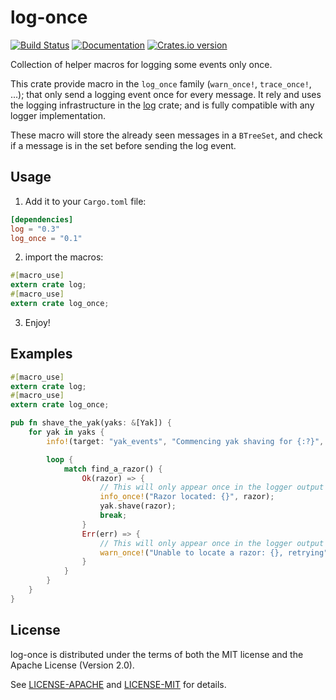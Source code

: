 # log-once

[![Build Status](https://travis-ci.org/Luthaf/log-once.svg?branch=master)](https://travis-ci.org/Luthaf/log-once)
[![Documentation](https://img.shields.io/badge/doc-docs.rs-green.svg)](https://docs.rs/log-once/)
[![Crates.io version](https://img.shields.io/crates/v/log-once.svg)](https://crates.io/crates/log-once)

Collection of helper macros for logging some events only once.

This crate provide macro in the `log_once` family (`warn_once!`,
`trace_once!`, ...); that only send a logging event once for every message.
It rely and uses the logging infrastructure in the [log][log] crate; and
is fully compatible with any logger implementation.

These macro will store the already seen messages in a `BTreeSet`, and check
if a message is in the set before sending the log event.

[log]: https://crates.io/crates/log

## Usage

1) Add it to your `Cargo.toml` file:

```toml
[dependencies]
log = "0.3"
log_once = "0.1"
```

2) import the macros:

```rust
#[macro_use]
extern crate log;
#[macro_use]
extern crate log_once;
```

3) Enjoy!

## Examples

```rust
#[macro_use]
extern crate log;
#[macro_use]
extern crate log_once;

pub fn shave_the_yak(yaks: &[Yak]) {
    for yak in yaks {
        info!(target: "yak_events", "Commencing yak shaving for {:?}", yak);

        loop {
            match find_a_razor() {
                Ok(razor) => {
                    // This will only appear once in the logger output for each razor
                    info_once!("Razor located: {}", razor);
                    yak.shave(razor);
                    break;
                }
                Err(err) => {
                    // This will only appear once in the logger output for each error
                    warn_once!("Unable to locate a razor: {}, retrying", err);
                }
            }
        }
    }
}
```

## License

log-once is distributed under the terms of both the MIT license and the
Apache License (Version 2.0).

See [LICENSE-APACHE](LICENSE-APACHE) and [LICENSE-MIT](LICENSE-MIT) for details.
